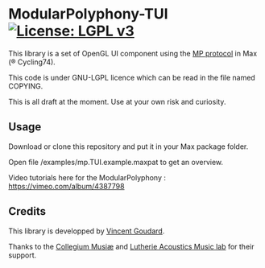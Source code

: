 # ModularPolyphony-TUI [![License: LGPL v3](https://img.shields.io/badge/License-LGPL%20v3-blue.svg)](http://www.gnu.org/licenses/lgpl-3.0)

This library is a set of OpenGL UI component using the [MP protocol](https://github.com/LAM-IJLRA/ModularPolyphony) in Max (® Cycling74).

This code is under GNU-LGPL licence which can be read in the file named COPYING.

This is all draft at the moment.
Use at your own risk and curiosity.

## Usage
Download or clone this repository and put it in your Max package folder.

Open file /examples/mp.TUI.example.maxpat to get an overview.

Video tutorials here for the ModularPolyphony : https://vimeo.com/album/4387798

## Credits

This library is developped by [Vincent Goudard](http://vincentgoudard.com).

Thanks to the [Collegium Musiæ](http://collegium.musicae.sorbonne-universites.fr) and [Lutherie Acoustics Music lab](http://www.lam.jussieu.fr) for their support.
